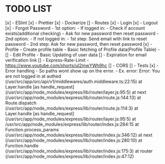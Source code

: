 # TODO LIST

[x] - ESlint
[x] - Prettier
[x] - Dockerize
[] - Routes
      [x] - Login
      [x] - Logout
      [x] - Forgot Password
            - 1st option:
              - If logged in:
                - Check if account exists(additional checking)
                - Ask for new password then reset password
            - 2nd option:
              - If not logged in:
                - 1st step: Send email with link to reset password
                - 2nd step: Ask for new password, then reset password
      [x] - Profile
            - Create profile table
            - Basic fetching of Profile data(Profile Table)
            - 
      [] - Edit Profile
            - Basic Updating of user data
      [] - Expiration for email verification link
[] - Express-Rate-Limit
      - https://www.youtube.com/shorts/uI2mwYWh9hc
[] - CORS
[] - Tests
[x] - Error handling
      - So paths wont show up on the error.
        - Ex. error:
            Error: You are not logged in
            at authed (/usr/src/app/src/api/v1/middlewares/auth.middleware.ts:22:15)
            at Layer.handle [as handle_request] (/usr/src/app/node_modules/express/lib/router/layer.js:95:5)
            at next (/usr/src/app/node_modules/express/lib/router/route.js:144:13)
            at Route.dispatch (/usr/src/app/node_modules/express/lib/router/route.js:114:3)
            at Layer.handle [as handle_request] (/usr/src/app/node_modules/express/lib/router/layer.js:95:5)
            at /usr/src/app/node_modules/express/lib/router/index.js:284:15
            at Function.process_params (/usr/src/app/node_modules/express/lib/router/index.js:346:12)
            at next (/usr/src/app/node_modules/express/lib/router/index.js:280:10)
            at Function.handle (/usr/src/app/node_modules/express/lib/router/index.js:175:3)
            at router (/usr/src/app/node_modules/express/lib/router/index.js:47:12)